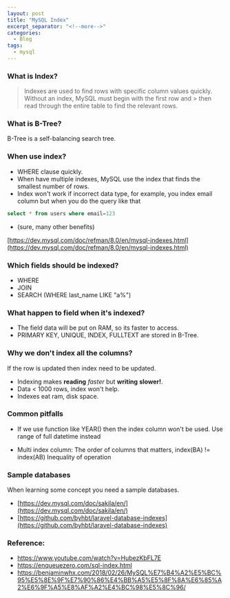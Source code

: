 ```yaml
---
layout: post
title: "MySQL Index"
excerpt_separator: "<!--more-->"
categories:
  - Blog
tags:
  - mysql
---
```


### What is Index?

> Indexes are used to find rows with specific column values quickly. Without an index, MySQL must begin with the first row and > then read through the entire table to find the relevant rows.

### What is B-Tree?

B-Tree is a self-balancing search tree.

### When use index?

- WHERE clause quickly.
- When have multiple indexes, MySQL use the index that finds the smallest number of rows.
- Index won't work if incorrect data type, for example, you index email column but when you do the query like that

```sql
select * from users where email=123
```
- (sure, many other benefits)

[https://dev.mysql.com/doc/refman/8.0/en/mysql-indexes.html](https://dev.mysql.com/doc/refman/8.0/en/mysql-indexes.html)

### Which fields should be indexed?
- WHERE
- JOIN
- SEARCH (WHERE last_name LIKE "a%")

### What happen to field when it's indexed?
- The field data will be put on RAM, so its faster to access.
- PRIMARY KEY, UNIQUE, INDEX, FULLTEXT are stored in B-Tree.

### Why we don't index all the columns?

If the row is updated then index need to be updated.
- Indexing makes **reading** *faster* but **writing** **slower!**.
- Data < 1000 rows, index won't help.
- Indexes eat ram, disk space.

### Common pitfalls
- If we use function like YEAR() then the index column won't be used.
Use range of full datetime instead

- Multi index column:
The order of columns that matters, index(BA) != index(AB)
Inequality of operation


### Sample databases

When learning some concept you need a sample databases.

- [https://dev.mysql.com/doc/sakila/en/](https://dev.mysql.com/doc/sakila/en/)
- [https://github.com/byhbt/laravel-database-indexes](https://github.com/byhbt/laravel-database-indexes)


### Reference:
- https://www.youtube.com/watch?v=HubezKbFL7E
- https://enqueuezero.com/sql-index.html
- https://benjaminwhx.com/2018/02/26/MySQL%E7%B4%A2%E5%BC%95%E5%8E%9F%E7%90%86%E4%BB%A5%E5%8F%8A%E6%85%A2%E6%9F%A5%E8%AF%A2%E4%BC%98%E5%8C%96/
